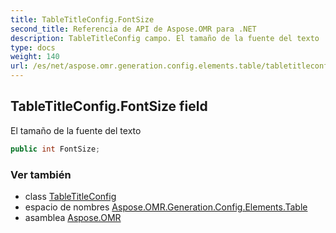 ```yaml
---
title: TableTitleConfig.FontSize
second_title: Referencia de API de Aspose.OMR para .NET
description: TableTitleConfig campo. El tamaño de la fuente del texto
type: docs
weight: 140
url: /es/net/aspose.omr.generation.config.elements.table/tabletitleconfig/fontsize/
---
```

## TableTitleConfig.FontSize field

El tamaño de la fuente del texto

```csharp
public int FontSize;
```

### Ver también

* class [TableTitleConfig](../)
* espacio de nombres [Aspose.OMR.Generation.Config.Elements.Table](../../tabletitleconfig/)
* asamblea [Aspose.OMR](../../../)


